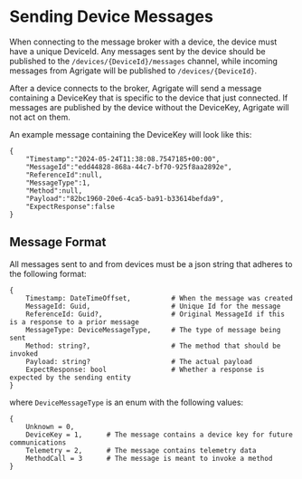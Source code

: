 # Sending Device Messages

When connecting to the message broker with a device, the device must have a
unique DeviceId. Any messages sent by the device should be published to the
`/devices/{DeviceId}/messages` channel, while incoming messages from Agrigate
will be published to `/devices/{DeviceId}`.

After a device connects to the broker, Agrigate will send a message containing
a DeviceKey that is specific to the device that just connected. If messages
are published by the device without the DeviceKey, Agrigate will not act on
them.

An example message containing the DeviceKey will look like this:

```
{
    "Timestamp":"2024-05-24T11:38:08.7547185+00:00",
    "MessageId":"edd44828-868a-44c7-bf70-925f8aa2892e",
    "ReferenceId":null,
    "MessageType":1,
    "Method":null,
    "Payload":"82bc1960-20e6-4ca5-ba91-b33614befda9",
    "ExpectResponse":false
}
```

## Message Format

All messages sent to and from devices must be a json string that adheres to the
following format:

```
{
    Timestamp: DateTimeOffset,          # When the message was created
    MessageId: Guid,                    # Unique Id for the message
    ReferenceId: Guid?,                 # Original MessageId if this is a response to a prior message
    MessageType: DeviceMessageType,     # The type of message being sent
    Method: string?,                    # The method that should be invoked
    Payload: string?                    # The actual payload
    ExpectResponse: bool                # Whether a response is expected by the sending entity
}
```

where `DeviceMessageType` is an enum with the following values:

```
{
    Unknown = 0,
    DeviceKey = 1,      # The message contains a device key for future communications
    Telemetry = 2,      # The message contains telemetry data
    MethodCall = 3      # The message is meant to invoke a method
}
```
